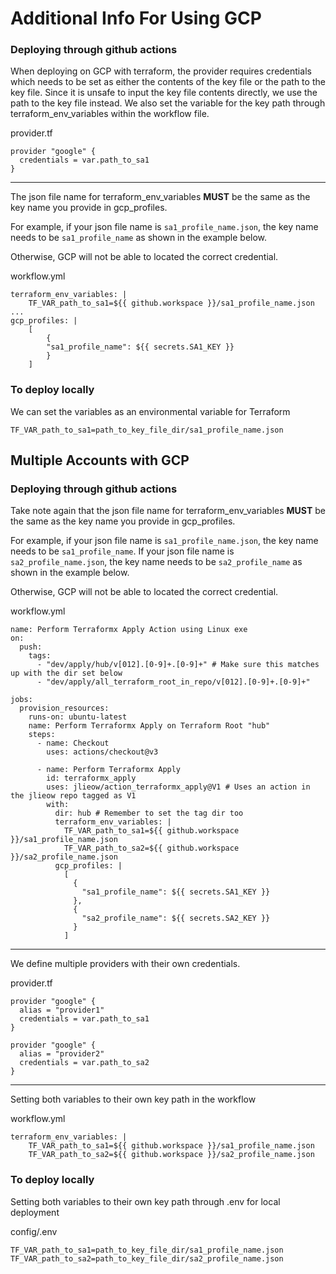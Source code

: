 # Additional Info For Using GCP

### Deploying through github actions

When deploying on GCP with terraform, the provider requires credentials which needs to be set as either the contents of the key file or the path to the key file. Since it is unsafe to input the key file contents directly, we use the path to the key file instead. We also set the variable for the key path through terraform_env_variables within the workflow file.

provider.tf

```
provider "google" {
  credentials = var.path_to_sa1
}
```

---

The json file name for terraform_env_variables **MUST** be the same as the key name you provide in gcp_profiles.

For example, if your json file name is `sa1_profile_name.json`, the key name needs to be `sa1_profile_name` as shown in the example below.

Otherwise, GCP will not be able to located the correct credential.

workflow.yml

```
terraform_env_variables: |
    TF_VAR_path_to_sa1=${{ github.workspace }}/sa1_profile_name.json
...
gcp_profiles: |
    [
        {
        "sa1_profile_name": ${{ secrets.SA1_KEY }}
        }
    ]
```

### To deploy locally

We can set the variables as an environmental variable for Terraform

```
TF_VAR_path_to_sa1=path_to_key_file_dir/sa1_profile_name.json
```

## Multiple Accounts with GCP

### Deploying through github actions

Take note again that the json file name for terraform_env_variables **MUST** be the same as the key name you provide in gcp_profiles.

For example, if your json file name is `sa1_profile_name.json`, the key name needs to be `sa1_profile_name`. If your json file name is `sa2_profile_name.json`, the key name needs to be `sa2_profile_name` as shown in the example below.

Otherwise, GCP will not be able to located the correct credential.

workflow.yml

```
name: Perform Terraformx Apply Action using Linux exe
on:
  push:
    tags:
      - "dev/apply/hub/v[012].[0-9]+.[0-9]+" # Make sure this matches up with the dir set below
      - "dev/apply/all_terraform_root_in_repo/v[012].[0-9]+.[0-9]+"

jobs:
  provision_resources:
    runs-on: ubuntu-latest
    name: Perform Terraformx Apply on Terraform Root "hub"
    steps:
      - name: Checkout
        uses: actions/checkout@v3

      - name: Perform Terraformx Apply
        id: terraformx_apply
        uses: jlieow/action_terraformx_apply@V1 # Uses an action in the jlieow repo tagged as V1
        with:
          dir: hub # Remember to set the tag dir too
          terraform_env_variables: |
            TF_VAR_path_to_sa1=${{ github.workspace }}/sa1_profile_name.json
            TF_VAR_path_to_sa2=${{ github.workspace }}/sa2_profile_name.json
          gcp_profiles: |
            [
              {
                "sa1_profile_name": ${{ secrets.SA1_KEY }}
              },
              {
                "sa2_profile_name": ${{ secrets.SA2_KEY }}
              }
            ]

```

---

We define multiple providers with their own credentials.

provider.tf

```
provider "google" {
  alias = "provider1"
  credentials = var.path_to_sa1
}

provider "google" {
  alias = "provider2"
  credentials = var.path_to_sa2
}
```

---

Setting both variables to their own key path in the workflow

workflow.yml

```
terraform_env_variables: |
    TF_VAR_path_to_sa1=${{ github.workspace }}/sa1_profile_name.json
    TF_VAR_path_to_sa2=${{ github.workspace }}/sa2_profile_name.json
```

### To deploy locally

Setting both variables to their own key path through .env for local deployment

config/.env

```
TF_VAR_path_to_sa1=path_to_key_file_dir/sa1_profile_name.json
TF_VAR_path_to_sa2=path_to_key_file_dir/sa2_profile_name.json
```
